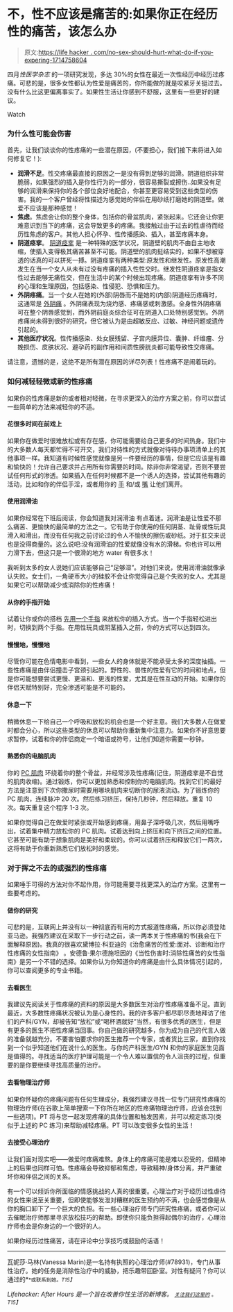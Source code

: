 # 不，性不应该是痛苦的:如果你正在经历性的痛苦，该怎么办

> 原文:[https://life hacker . com/no-sex-should-hurt-what-do-if-you-expering-1714758604](https://lifehacker.com/no-sex-shouldnt-hurt-what-to-do-if-youre-experiencing-1714758604)

四月*性医学杂志* 的一项研究发现，多达 30%的女性在最近一次性经历中经历过疼痛。可悲的是，很多女性都认为性爱是痛苦的，你所能做的就是咬紧牙关挺过去。没有什么比这更偏离事实了。如果性生活让你感到不舒服，这里有一些更好的建议。

Watch

### 为什么性可能会伤害

首先，让我们谈谈你的性疼痛的一些潜在原因，(不要担心，我们接下来将进入如何修复它！):

*   **润滑不足**。性交疼痛最直接的原因之一是没有得到足够的润滑。阴道组织非常脆弱，如果强烈的插入是你性行为的一部分，很容易撕裂或擦伤..如果没有足够的润滑来保持你的各个部位良好地配合，你甚至更容易受到这些类型的伤害。我的一个客户曾经将性描述为感觉她的伴侣在用砂纸打磨她的阴道壁。做爱不应该是那种感觉！
*   **焦虑**。焦虑会让你的整个身体，包括你的骨盆肌肉，紧张起来。它还会让你更难意识到当下的疼痛，这会导致更多的疼痛。我接触过由于过去的性虐待而经历性焦虑的客户。其他人担心怀孕、性传播感染、插入，甚至疼痛本身。
*   **阴道痉挛**。 [阴道痉挛](https://en.wikipedia.org/wiki/Vaginismus) 是一种特殊的医学状况，阴道壁的肌肉不由自主地收缩，使插入变得极其痛苦甚至不可能。阴道壁的肌肉挺结实的，如果不想被穿透的话真的可以拼死一搏。阴道痉挛有两种类型:原发性和继发性。原发性高潮发生在当一个女人从未有过没有疼痛的插入性性交时。继发性阴道痉挛是指女性过去能够无痛性交，但在生活中的某个时候出现疼痛。阴道痉挛有许多不同的心理和生理原因，包括感染、性侵犯、恐惧和压力。
*   **外阴疼痛**。当一个女人在她的(外部)阴唇而不是她的(内部)阴道经历疼痛时，这通常是 [外阴痛](https://en.wikipedia.org/wiki/Vulvodynia) 。外阴痛表现为烧灼感、疼痛感或刺激感。全身性外阴疼痛可在整个阴唇感觉到，而外阴前庭炎综合征可在阴道入口处特别感觉到。外阴疼痛尚未得到很好的研究，但它被认为是由超敏反应、过敏、神经问题或遗传引起的。
*   **其他医疗状况**。性传播感染、处女膜残留、子宫内膜异位、囊肿、纤维瘤、分娩损伤、皮肤状况、避孕药的副作用和间质性膀胱炎都可能导致性交疼痛。

请注意，遗憾的是，这绝不是所有潜在原因的详尽列表！性疼痛不是闹着玩的。

### 如何减轻轻微或新的性疼痛

如果你的性疼痛是新的或者相对轻微，在寻求更深入的治疗方案之前，你可以尝试一些简单的方法来减轻你的不适。

#### 花很多时间在前戏上

如果你在做爱时很难放松或有存在感，你可能需要给自己更多的时间热身。我们中的大多数人每天都忙得不可开交，我们对待性的方式就像对待待办事项清单上的其他事项一样。我知道有时候性感觉就像是另一件要经历的事情，但是它应该是有趣和愉快的！允许自己要求并占用所有你需要的时间。除非你非常渴望，否则不要尝试任何形式的渗透。如果插入在任何时候都不是一个诱人的选择，尝试其他有趣的活动，比如和你的伴侣手淫，或者用你的 [手](http://afterhours.lifehacker.com/do-this-tonight-finger-her-and-only-finger-her-1698270354) 和/或 [嘴](http://afterhours.lifehacker.com/how-to-become-a-cunnilingus-master-1710108979) 让他们离开。

#### 使用润滑油

如果你经常在下班后阅读，你会知道我对润滑油 有点着迷。润滑油是让性爱不那么痛苦、更愉快的最简单的方法之一。它有助于你使用的任何阴茎、趾骨或性玩具滑入和滑出，而没有任何我之前讨论过的令人不愉快的擦伤或砂纸。对于肛交来说也是没得商量的。这么说吧:没有润滑油的性爱就像没有水的滑梯。你也许可以用力滑下去，但这只是一个很滑的地方 water 有很多水！

我听到太多的女人说她们应该能够自己“足够湿”。对他们来说，使用润滑油就像承认失败。女士们，一角硬币大小的硅胶不会让你觉得自己是个失败的女人。尤其是如果它可以帮助减少或消除你的性疼痛！

#### 从你的手指开始

试着让你或你的搭档 [先用一个手指](http://afterhours.lifehacker.com/do-this-tonight-finger-her-and-only-finger-her-1698270354) 来放松你的插入方式。当一个手指轻松进出时，切换到两个手指。在用性玩具或阴茎插入之前，你的方式可以达到四次。

#### 慢慢地，慢慢地

尽管你可能在色情电影中看到，一些女人的身体就是不能承受太多的深度抽插。一些性疼痛是由伴侣撞击子宫颈引起的。野性的、兽性的性爱有它的时间和地点，但是你可能想要尝试更慢、更温和、更浅的性爱，尤其是在性互动的开始。如果你的伴侣天赋特别好，完全渗透可能是不可能的。

#### 休息一下

稍微休息一下给自己一个呼吸和放松的机会也是一个好主意。我们大多数人在做爱时都会分心，所以这些类型的休息可以帮助你重新集中注意力。如果你不好意思要求暂停，试着和你的伴侣商定一个暗语或符号，让他们知道你需要一秒钟。

#### 熟悉你的电脑肌肉

你的 [PC 肌肉](https://en.wikipedia.org/wiki/Pubococcygeus_muscle) 环绕着你的整个骨盆，并经常涉及性疼痛(记住，阴道痉挛是不自觉的肌肉收缩)。通过锻炼，你可以更加熟悉和控制你的电脑肌肉。找到它们的最好方法是注意到下次你撒尿时需要用哪块肌肉来切断你的尿液流动。为了锻炼你的 PC 肌肉，连续脉冲 20 次。然后练习挤压，保持几秒钟，然后释放。重复 10 次。每天重复这个程序 1-3 次。

如果你觉得自己在做爱时紧张或开始感到疼痛，用鼻子深呼吸几次，然后用嘴呼出，试着集中精力放松你的 PC 肌肉。试着达到向上挤压和向下挤压之间的位置。它甚至可能有助于想象肌肉是美好和柔软的。你可以试着挤压和释放它们一两次，这将有助于你重新熟悉它们放松时的感觉。

### 对于挥之不去的或强烈的性疼痛

如果唾手可得的方法对你不起作用，你可能需要寻找更深入的治疗方案。这里有一些要考虑的。

#### 做你的研究

可悲的是，互联网上并没有以一种彻底而有用的方式报道性疼痛，所以你必须登陆亚马逊。我强烈建议在采取下一步行动之前，读一两本关于性疼痛的书(我会在下面解释原因)。我真的很喜欢黛博拉·科亚迪的《治愈痛苦的性爱:面对、诊断和治疗性疼痛的女性指南》 。安德鲁·果尔德施坦因的《当性伤害时:消除性痛苦的女性指南》是另一个不错的选择。如果你认为你知道你的疼痛是由什么具体情况引起的，你可以查阅更多的专业书籍。

#### 去看医生

我建议先阅读关于性疼痛的资料的原因是大多数医生对治疗性疼痛准备不足。直到最近，大多数性疼痛状况被认为是心身性的。我的许多客户都尽职尽责地拜访了他们的产科/GYN，却被告知“放松”或“喝杯酒就好”当然，有很多优秀的医生，但是有更多的医生不把性疼痛当回事。你自己做的研究越多，你为成为自己的代言人做的准备就越充分。不要害怕要求你的医生推荐一个专家，或者货比三家，直到你找到一个似乎知道他们在说什么的医生。与你的产科医生/GYN 和你的家庭医生见面是值得的。寻找适当的医疗护理可能是一个令人难以置信的令人沮丧的过程，但重要的是你要继续寻找高质量的治疗。

#### 去看物理治疗师

如果你怀疑你的疼痛问题有任何生理成分，我强烈建议寻找一位专门研究性疼痛的物理治疗师(在谷歌上简单搜索一下你所在地区的性疼痛物理治疗师，应该会找到一些选项)。PT 将与您一起发现疼痛的具体位置和触发因素，并可以规定练习(类似于上述的 PC 练习)来帮助减轻疼痛。PT 可以改变很多女性的生活！

#### 去接受心理治疗

让我们面对现实吧——做爱时疼痛难熬。身体上的疼痛可能是难以忍受的，但精神上的后果也同样可怕。性疼痛会导致抑郁和焦虑，导致精神/身体分离，并严重破坏你和伴侣之间的关系。

有一个可以倾诉你所面临的情感挑战的人真的很重要。心理治疗对于经历过性虐待的女性来说至关重要，但即使能够发泄对糟糕的医生预约的不满，也会感觉像是从你的胸口卸下了一个巨大的负担。有一些心理治疗师专门研究性疼痛，或者你可以去催眠治疗师那里寻求放松技巧的帮助。即使你只能负担得起偶尔的治疗，心理治疗师也会是你身边的一个很好的人。

如果你经历过性痛苦，请在评论中分享技巧或鼓励的话语！

* * *

瓦妮莎·马林(Vanessa Marin)是一名持有执照的心理治疗师(#78931)，专门从事性治疗。她的任务是消除性治疗中的威胁，把乐趣带回卧室。对性有疑问？你可以通过的[<small></small>](mailto:Vanessa.Marin@Lifehacker.com)*<small>*或联系到她。*T15】</small>*

*Lifehacker: After Hours 是一个旨在改善你性生活的新博客。 [<small>*关注我们这里的*</small>](https://twitter.com/LHAfterHours) <small>*。*T15】</small>*